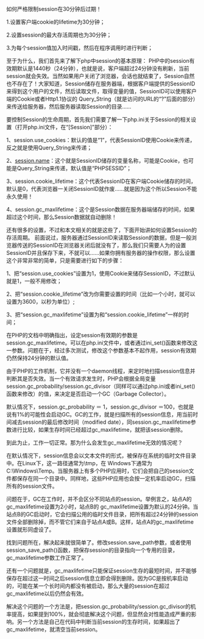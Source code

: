 如何严格限制session在30分钟后过期！

1.设置客户端cookie的lifetime为30分钟；

2.设置session的最大存活周期也为30分钟；

3.为每个session值加入时间戳，然后在程序调用时进行判断；

至于为什么，我们首先来了解下php中session的基本原理： PHP中的session有效期默认是1440秒（24分钟），也就是说，客户端超过24分钟没有刷新，当前session就会失效。当然如果用户关闭了浏览器，会话也就结束了，Session自然也不存在了！大家知道，Session储存在服务器端，根据客户端提供的SessionID来得到这个用户的文件，然后读取文件，取得变量的值，SessionID可以使用客户端的Cookie或者Http1.1协议的 Query_String（就是访问的URL的“?”后面的部分）来传送给服务器，然后服务器读取Session的目录……

要控制Session的生命周期，首先我们需要了解一下php.ini关于Session的相关设置（打开php.ini文件，在“[Session]”部分）：

1、session.use_cookies：默认的值是“1”，代表SessionID使用Cookie来传递，反之就是使用Query_String来传递；

2、[session.name](http://session.name)：这个就是SessionID储存的变量名称，可能是Cookie，也可能是Query_String来传递，默认值是“PHPSESSID”；

3、session.cookie_lifetime：这个代表SessionID在客户端Cookie储存的时间，默认是0，代表浏览器一关闭SessionID就作废……就是因为这个所以Session不能永久使用！

4、session.gc_maxlifetime：这个是Session数据在服务器端储存的时间，如果超过这个时间，那么Session数据就自动删除！

还有很多的设置，不过和本文相关的就是这些了，下面开始讲如何设置Session的存活周期。 前面说过，服务器通过SessionID来读取Session的数据，但是一般浏览器传送的SessionID在浏览器关闭后就没有了，那么我们只需要人为的设置SessionID并且保存下来，不就可以……如果你拥有服务器的操作权限，那么设置这个非常非常的简单，只是需要进行如下的步骤：

1、把“session.use_cookies”设置为1，使用Cookie来储存SessionID，不过默认就是1，一般不用修改；

2、把“session.cookie_lifetime”改为你需要设置的时间（比如一个小时，就可以设置为3600，以秒为单位）;

3、把“session.gc_maxlifetime”设置为和“session.cookie_lifetime”一样的时间；

在PHP的文档中明确指出，设定session有效期的参数是session.gc_maxlifetime。可以在php.ini文件中，或者通过ini_set()函数来修改这一参数。问题在于，经过多次测试，修改这个参数基本不起作用，session有效期仍然保持24分钟的默认值。

由于PHP的工作机制，它并没有一个daemon线程，来定时地扫描session信息并判断其是否失效。当一个有效请求发生时，PHP会根据全局变量session.gc_probability/session.gc_divisor（同样可以通过php.ini或者ini_set()函数来修改）的值，来决定是否启动一个GC（Garbage Collector）。

默认情况下，session.gc_probability ＝ 1，session.gc_divisor ＝100，也就是说有1%的可能性会启动GC。GC的工作，就是扫描所有的session信息，用当前时间减去session的最后修改时间（modified date），同session.gc_maxlifetime参数进行比较，如果生存时间已经超过gc_maxlifetime，就把该session删除。

到此为止，工作一切正常。那为什么会发生gc_maxlifetime无效的情况呢？

在默认情况下，session信息会以文本文件的形式，被保存在系统的临时文件目录中。在Linux下，这一路径通常为\tmp，在 Windows下通常为C:\Windows\Temp。当服务器上有多个PHP应用时，它们会把自己的session文件都保存在同一个目录中。同样地，这些PHP应用也会按一定机率启动GC，扫描所有的session文件。

问题在于，GC在工作时，并不会区分不同站点的session。举例言之，站点A的gc_maxlifetime设置为2小时，站点B的 gc_maxlifetime设置为默认的24分钟。当站点B的GC启动时，它会扫描公用的临时文件目录，把所有超过24分钟的session文件全部删除掉，而不管它们来自于站点A或B。这样，站点A的gc_maxlifetime设置就形同虚设了。

找到问题所在，解决起来就很简单了。修改session.save_path参数，或者使用session_save_path()函数，把保存session的目录指向一个专用的目录，gc_maxlifetime参数工作正常了。

还有一个问题就是，gc_maxlifetime只能保证session生存的最短时间，并不能够保存在超过这一时间之后session信息立即会得到删除。因为GC是按机率启动的，可能在某一个长时间内都没有被启动，那么大量的session在超过gc_maxlifetime以后仍然会有效。

解决这个问题的一个方法是，把session.gc_probability/session.gc_divisor的机率提高，如果提到100%，就会彻底解决这个问题，但显然会对性能造成严重的影响。另一个方法是自己在代码中判断当前session的生存时间，如果超出了 gc_maxlifetime，就清空当前session。